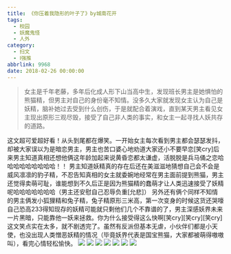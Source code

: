 ```yaml
---
title: 《你压着我隐形的叶子了》by城南花开
tags:
  - 校园
  - 妖魔鬼怪
  - 人外
category:
  - 扫文
  - Ⅰ强推
abbrlink: 9968
date: 2018-02-26 00:00:00
---
```

<meta name="referrer" content="no-referrer" />

> 女主是千年老藤，多年后化成人形下山当高中生，发现班长男主是她惧怕的熊猫精，但男主对自己的身份毫不知情。没多久大家就发现女主认为自己是妖精，脑补她过去受到什么创伤，于是就配合着演戏，直到某天男主看见女主现出原形三观尽毁，接受了自己非人类的事实，和女主一起寻找人妖共存的道路。

<!-- more -->


这文超可爱超好看！从头到尾都在爆笑。一开始女主每次看到男主都会瑟瑟发抖，却被大家误以为是暗恋男主，男主也苦口婆心地劝道大家还小不要早恋[笑cry]后来男主知道真相还想他俩这年龄加起来说黄昏恋都太谦虚，活脱脱是兵马俑之恋哈哈哈哈哈哈哈哈哈！！
男主知道妖精真的存在后还在美滋滋地猜想自己会不会是威风凛凛的豹子精，不忍告知真相的女主就委婉地经常在男主面前提到熊猫，男主还觉得卖萌可耻，谁能想到不久后正是因为熊猫精的蠢萌才让人类迅速接受了妖精呢哈哈哈哈哈哈哈（男主还安慰自己忍辱负重[允悲]）
另外还有俩个同样不知情的男主俩发小狐狸精和兔子精，兔子精原形三米高，第一次变身的时候这货还哭嚎自己恐高233得知现存的妖精可能就只剩他们几个不靠谱的了，男主深感妖界未来一片黑暗，只能靠他一妖来拯救。你为什么接受得这么快啊[笑cry][笑cry][笑cry]
这文笑点实在太多，就不剧透完了。虽然有反派但基本无虐，小伙伴们都是小天使，也没出现人类憎恶妖精的情况（毕竟妖界代表是国宝熊猫，大家都被萌得嗷嗷叫），看完心情轻松愉快。
![](https://wx2.sinaimg.cn/mw690/0069kFhhgy1fou0eyajk4j30qo1bftj2.jpg)
![](https://wx4.sinaimg.cn/mw690/0069kFhhgy1fou0exegewj30qo1bfaha.jpg)
![](https://wx4.sinaimg.cn/mw690/0069kFhhgy1fou0f0vpq0j30qo1bfjxz.jpg)
![](https://wx2.sinaimg.cn/mw690/0069kFhhgy1fou0f1ipxyj30qo1bfwli.jpg)
![](https://wx2.sinaimg.cn/mw690/0069kFhhgy1fou0f201j3j30qo1bf7ba.jpg)
![](https://wx2.sinaimg.cn/mw690/0069kFhhgy1fou0f0eyaoj30qo1bf127.jpg)
![](https://wx4.sinaimg.cn/mw690/0069kFhhgy1fou0f2ninqj30qo1bfwnm.jpg)